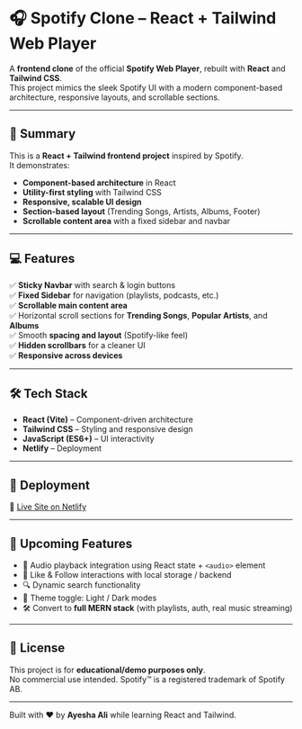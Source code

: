 # 🎧 Spotify Clone – React + Tailwind Web Player

A **frontend clone** of the official **Spotify Web Player**, rebuilt with **React** and **Tailwind CSS**.  
This project mimics the sleek Spotify UI with a modern component-based architecture, responsive layouts, and scrollable sections.

---

## 📌 Summary

This is a **React + Tailwind frontend project** inspired by Spotify.  
It demonstrates:

- **Component-based architecture** in React  
- **Utility-first styling** with Tailwind CSS  
- **Responsive, scalable UI design**  
- **Section-based layout** (Trending Songs, Artists, Albums, Footer)  
- **Scrollable content area** with a fixed sidebar and navbar  

---

## 💻 Features

✅ **Sticky Navbar** with search & login buttons  
✅ **Fixed Sidebar** for navigation (playlists, podcasts, etc.)  
✅ **Scrollable main content area**   
✅ Horizontal scroll sections for **Trending Songs**, **Popular Artists**, and **Albums**  
✅ Smooth **spacing and layout** (Spotify-like feel)  
✅ **Hidden scrollbars** for a cleaner UI  
✅ **Responsive across devices**  

---

## 🛠️ Tech Stack

- **React (Vite)** – Component-driven architecture  
- **Tailwind CSS** – Styling and responsive design  
- **JavaScript (ES6+)** – UI interactivity  
- **Netlify** – Deployment  

---

## 🚀 Deployment

🔗 [Live Site on Netlify](https://ayeshaas-sc.netlify.app/)

---

## 🧩 Upcoming Features

- 🎵 Audio playback integration using React state + `<audio>` element  
- 💚 Like & Follow interactions with local storage / backend  
- 🔍 Dynamic search functionality  
- 🎨 Theme toggle: Light / Dark modes  
- 🛠 Convert to **full MERN stack** (with playlists, auth, real music streaming)  

---

## 📝 License

This project is for **educational/demo purposes only**.  
No commercial use intended. Spotify™ is a registered trademark of Spotify AB.

---

Built with ❤️ by **Ayesha Ali** while learning React and Tailwind.
